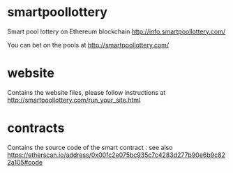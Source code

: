 # smartpoollottery
Smart pool lottery on Ethereum blockchain
http://info.smartpoollottery.com/

You can bet on the pools at http://smartpoollottery.com/

# website
Contains the website files, please follow instructions at http://smartpoollottery.com/run_your_site.html

# contracts
Contains the source code of the smart contract : see also https://etherscan.io/address/0x00fc2e075bc935c7c4283d277b90e6b9c822a105#code


